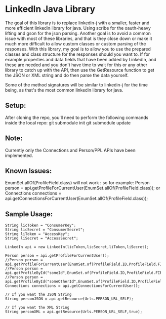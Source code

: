 **LinkedIn Java Library**
==============

The goal of this library is to replace linkedin-j with a smaller, faster and more efficient linkedin library for java.
Using scribe for the oauth-heavy lifting and gson for the json parsing. Another goal is to avoid a common issue with most of these
libraries, and that is they close down or make it much more difficult to allow custom classes or custom parsing of the responses.
With this library, my goal is to allow you to use the prepared classes and class structure for the responses should you want to.
If for example properties and data fields that have been added by LinkedIn, and these are needed and you don't have time to wait
for this or any other library to catch up with the API, then use the GetResource function to get the JSON or XML string and do then
parse the data yourself.

Some of the method signatures will be similar to linkedin-j for the time being, as that's the most common linkedin library for java.

**Setup:**
--------------
After cloning the repo, you'll need to perform the following commands inside the local repo:
	git submodule init
	git submodule update

**Note:**
--------------
Currently only the Connections and Person/PPL APIs have been implemented.

**Known Issues:**
--------------
EnumSet.allOf(ProfileField.class) will not work : so for example:
	Person person = api.getProfileForCurrentUser(EnumSet.allOf(ProfileField.class));
or
	Connections connections = api.getConnectionsForCurrentUser(EnumSet.allOf(ProfileField.class));

**Sample Usage:**
--------------
	String licToken = "ConsumerKey";
	String licSecret = "ConsumerSecret";
	String liToken = "AccessKey";
	String liSecret = "AccessSecret";

	LinkedIn api = new LinkedIn(licToken,licSecret,liToken,liSecret);

	Person person = api.getProfileForCurrentUser();
	//Person person = api.getProfileForCurrentUser(EnumSet.of(ProfileField.ID,ProfileField.FIRST_NAME,ProfileField.LAST_NAME,ProfileField.PICTURE_URL,ProfileField.PICTURE_URLS_ORIGINAL,ProfileField.DATE_OF_BIRTH));
	//Person person = api.getProfileById("someId",EnumSet.of(ProfileField.ID,ProfileField.FIRST_NAME,ProfileField.LAST_NAME,ProfileField.PICTURE_URL,ProfileField.PICTURE_URLS_ORIGINAL));
	//Person person = api.getProfileById("someOtherId",EnumSet.of(ProfileField.ID,ProfileField.FIRST_NAME,ProfileField.LAST_NAME,ProfileField.PICTURE_URL,ProfileField.PRIMARY_TWITTER_ACCOUNT));		
	Connections connections = api.getConnectionsForCurrentUser();		
	
	// If you want the JSON String
	String personJSON = api.getResource(Urls.PERSON_URL_SELF);

	// If you want the XML String
	String personXML = api.getResource(Urls.PERSON_URL_SELF,true);
	